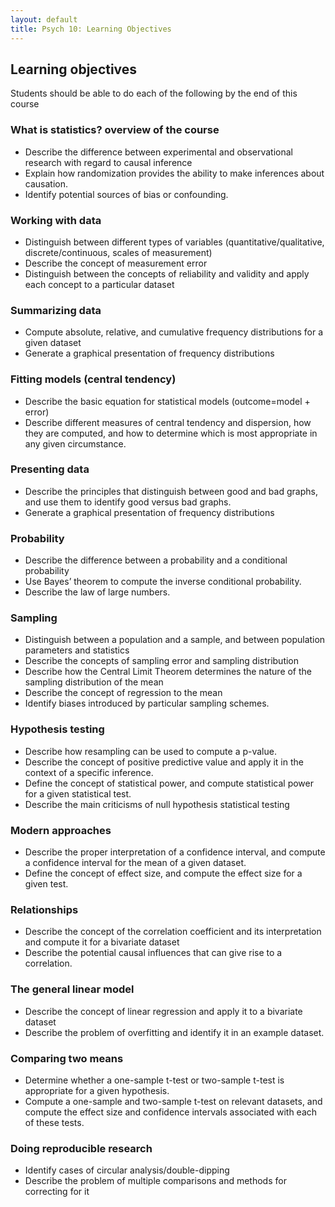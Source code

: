 ```yaml
---
layout: default
title: Psych 10: Learning Objectives
---
```

## Learning objectives

Students should be able to do each of the following by the end of this course


### What is statistics? overview of the course
* Describe the difference between experimental and observational research with regard to causal inference
* Explain how randomization provides the ability to make inferences about causation.
* Identify potential sources of bias or confounding.

### Working with data 
* Distinguish between different types of variables (quantitative/qualitative, discrete/continuous, scales of measurement)
* Describe the concept of measurement error
* Distinguish between the concepts of reliability and validity and apply each concept to a particular dataset

### Summarizing data
* Compute absolute, relative, and cumulative frequency distributions for a given dataset
* Generate a graphical presentation of frequency distributions

### Fitting models (central tendency)
* Describe the basic equation for statistical models (outcome=model + error)
* Describe different measures of central tendency and dispersion, how they are computed, and how to determine which is most appropriate in any given circumstance.

### Presenting data
* Describe the principles that distinguish between good and bad graphs, and use them to identify good versus bad graphs.
* Generate a graphical presentation of frequency distributions

### Probability
* Describe the difference between a probability and a conditional probability
* Use Bayes’ theorem to compute the inverse conditional probability.
* Describe the law of large numbers.

### Sampling
* Distinguish between a population and a sample, and between population parameters and statistics
* Describe the concepts of sampling error and sampling distribution
* Describe how the Central Limit Theorem determines the nature of the sampling distribution of the mean
* Describe the concept of regression to the mean
* Identify biases introduced by particular sampling schemes.

### Hypothesis testing
* Describe how resampling can be used to compute a p-value.
* Describe the concept of positive predictive value and apply it in the context of a specific inference.
* Define the concept of statistical power, and compute statistical power for a given statistical test.
* Describe the main criticisms of null hypothesis statistical testing

### Modern approaches
* Describe the proper interpretation of a confidence interval, and compute a confidence interval for the mean of a given dataset.
* Define the concept of effect size, and compute the effect size for a given test.

### Relationships
* Describe the concept of the correlation coefficient and its interpretation and compute it for a bivariate dataset
* Describe the potential causal influences that can give rise to a correlation.

### The general linear model
* Describe the concept of linear regression and apply it to a bivariate dataset
* Describe the problem of overfitting and identify it in an example dataset.

### Comparing two means
* Determine whether a one-sample t-test or two-sample t-test is appropriate for a given hypothesis.
* Compute a one-sample and two-sample t-test on relevant datasets, and compute the effect size and confidence intervals associated with each of these tests.

### Doing reproducible research
* Identify cases of circular analysis/double-dipping
* Describe the problem of multiple comparisons and methods for correcting for it
